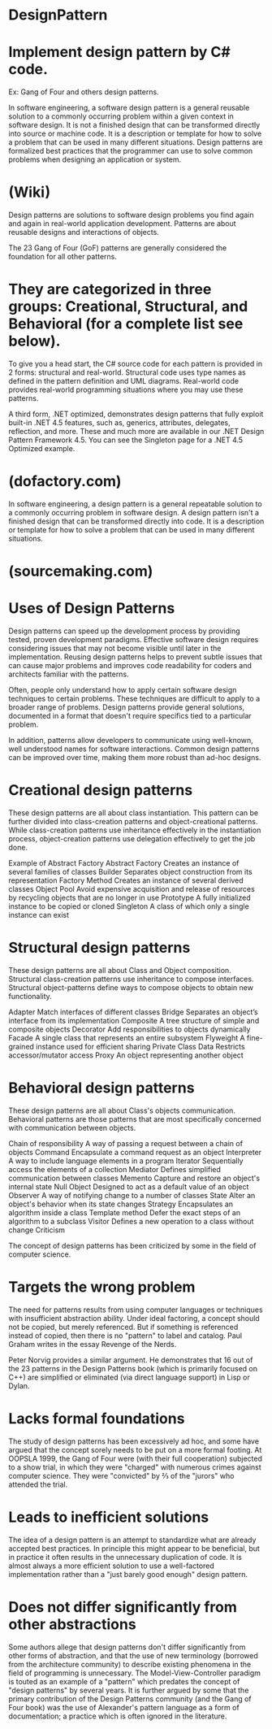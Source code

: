 # DesignPattern

# Implement design pattern by C# code.
Ex: Gang of Four and others design patterns.

In software engineering, a software design pattern is a general reusable solution to a commonly occurring problem within a given context in software design. It is not a finished design that can be transformed directly into source or machine code. It is a description or template for how to solve a problem that can be used in many different situations. Design patterns are formalized best practices that the programmer can use to solve common problems when designing an application or system. 
# (Wiki)


Design patterns are solutions to software design problems you find again and again in real-world application development. Patterns are about reusable designs and interactions of objects.

The 23 Gang of Four (GoF) patterns are generally considered the foundation for all other patterns. 

# They are categorized in three groups: Creational, Structural, and Behavioral (for a complete list see below).

To give you a head start, the C# source code for each pattern is provided in 2 forms: structural and real-world. Structural code uses type names as defined in the pattern definition and UML diagrams. Real-world code provides real-world programming situations where you may use these patterns.

A third form, .NET optimized, demonstrates design patterns that fully exploit built-in .NET 4.5 features, such as, generics, attributes, delegates, reflection, and more. These and much more are available in our .NET Design Pattern Framework 4.5. You can see the Singleton page for a .NET 4.5 Optimized example. 
# (dofactory.com)


In software engineering, a design pattern is a general repeatable solution to a commonly occurring problem in software design. A design pattern isn't a finished design that can be transformed directly into code. It is a description or template for how to solve a problem that can be used in many different situations. 
# (sourcemaking.com)




# Uses of Design Patterns
Design patterns can speed up the development process by providing tested, proven development paradigms. Effective software design requires considering issues that may not become visible until later in the implementation. Reusing design patterns helps to prevent subtle issues that can cause major problems and improves code readability for coders and architects familiar with the patterns.

Often, people only understand how to apply certain software design techniques to certain problems. These techniques are difficult to apply to a broader range of problems. Design patterns provide general solutions, documented in a format that doesn't require specifics tied to a particular problem.

In addition, patterns allow developers to communicate using well-known, well understood names for software interactions. Common design patterns can be improved over time, making them more robust than ad-hoc designs.

# Creational design patterns

These design patterns are all about class instantiation. This pattern can be further divided into class-creation patterns and object-creational patterns. While class-creation patterns use inheritance effectively in the instantiation process, object-creation patterns use delegation effectively to get the job done.

Example of Abstract Factory
Abstract Factory
Creates an instance of several families of classes
Builder
Separates object construction from its representation
Factory Method
Creates an instance of several derived classes
Object Pool
Avoid expensive acquisition and release of resources by recycling objects that are no longer in use
Prototype
A fully initialized instance to be copied or cloned
Singleton
A class of which only a single instance can exist

# Structural design patterns

These design patterns are all about Class and Object composition. Structural class-creation patterns use inheritance to compose interfaces. Structural object-patterns define ways to compose objects to obtain new functionality.


Adapter
Match interfaces of different classes
Bridge
Separates an object’s interface from its implementation
Composite
A tree structure of simple and composite objects
Decorator
Add responsibilities to objects dynamically
Facade
A single class that represents an entire subsystem
Flyweight
A fine-grained instance used for efficient sharing
Private Class Data
Restricts accessor/mutator access
Proxy
An object representing another object

# Behavioral design patterns

These design patterns are all about Class's objects communication. Behavioral patterns are those patterns that are most specifically concerned with communication between objects.


Chain of responsibility
A way of passing a request between a chain of objects
Command
Encapsulate a command request as an object
Interpreter
A way to include language elements in a program
Iterator
Sequentially access the elements of a collection
Mediator
Defines simplified communication between classes
Memento
Capture and restore an object's internal state
Null Object
Designed to act as a default value of an object
Observer
A way of notifying change to a number of classes
State
Alter an object's behavior when its state changes
Strategy
Encapsulates an algorithm inside a class
Template method
Defer the exact steps of an algorithm to a subclass
Visitor
Defines a new operation to a class without change
Criticism

The concept of design patterns has been criticized by some in the field of computer science.

# Targets the wrong problem

The need for patterns results from using computer languages or techniques with insufficient abstraction ability. Under ideal factoring, a concept should not be copied, but merely referenced. But if something is referenced instead of copied, then there is no "pattern" to label and catalog. Paul Graham writes in the essay Revenge of the Nerds.

Peter Norvig provides a similar argument. He demonstrates that 16 out of the 23 patterns in the Design Patterns book (which is primarily focused on C++) are simplified or eliminated (via direct language support) in Lisp or Dylan.

# Lacks formal foundations

The study of design patterns has been excessively ad hoc, and some have argued that the concept sorely needs to be put on a more formal footing. At OOPSLA 1999, the Gang of Four were (with their full cooperation) subjected to a show trial, in which they were "charged" with numerous crimes against computer science. They were "convicted" by ⅔ of the "jurors" who attended the trial.

# Leads to inefficient solutions

The idea of a design pattern is an attempt to standardize what are already accepted best practices. In principle this might appear to be beneficial, but in practice it often results in the unnecessary duplication of code. It is almost always a more efficient solution to use a well-factored implementation rather than a "just barely good enough" design pattern.

# Does not differ significantly from other abstractions

Some authors allege that design patterns don't differ significantly from other forms of abstraction, and that the use of new terminology (borrowed from the architecture community) to describe existing phenomena in the field of programming is unnecessary. The Model-View-Controller paradigm is touted as an example of a "pattern" which predates the concept of "design patterns" by several years. It is further argued by some that the primary contribution of the Design Patterns community (and the Gang of Four book) was the use of Alexander's pattern language as a form of documentation; a practice which is often ignored in the literature.







